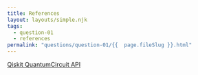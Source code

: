 ```yaml
---
title: References
layout: layouts/simple.njk
tags:
  - question-01
  - references
permalink: "questions/question-01/{{  page.fileSlug }}.html"
---
```



[Qiskit QuantumCircuit API](https://qiskit.org/documentation/stubs/qiskit.circuit.QuantumCircuit.html?highlight=quantumcircuit#qiskit.circuit.QuantumCircuit)
